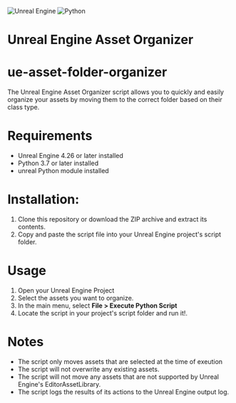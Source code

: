 ![Unreal Engine](https://img.shields.io/badge/unrealengine-%23313131.svg?style=for-the-badge&logo=unrealengine&logoColor=white)
![Python](https://img.shields.io/badge/python-3670A0?style=for-the-badge&logo=python&logoColor=ffdd54)
# Unreal Engine Asset Organizer
# ue-asset-folder-organizer

The Unreal Engine Asset Organizer script allows you to quickly and easily organize your assets by moving them to the correct folder based on their class type.

# Requirements
* Unreal Engine 4.26 or later installed
* Python 3.7 or later installed
* unreal Python module installed

# Installation:

1. Clone this repository or download the ZIP archive and extract its contents.
2. Copy and paste the script file into your Unreal Engine project's script folder.

# Usage 

1. Open your Unreal Engine Project
2. Select the assets you want to organize.
3. In the main menu, select **File > Execute Python Script**
4. Locate the script in your project's script folder and run it!.

# Notes

* The script only moves assets that are selected at the time of exeution
* The script will not overwrite any existing assets.
* The script will not move any assets that are not supported by Unreal Engine's EditorAssetLibrary.
* The script logs the results of its actions to the Unreal Engine output log.
